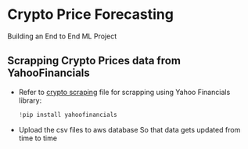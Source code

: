 # Crypto Price Forecasting
Building an End to End ML Project
## Scrapping Crypto Prices data from YahooFinancials
   * Refer to [crypto scraping](https://github.com/kartikbandarwad99/Crypto/blob/main/Crypto_scrapping.py) file for scrapping using Yahoo Financials library:
      
        ``` python
        !pip install yahoofinancials
        ```
   * Upload the csv files to aws database
      So that data gets updated from time to time
      
